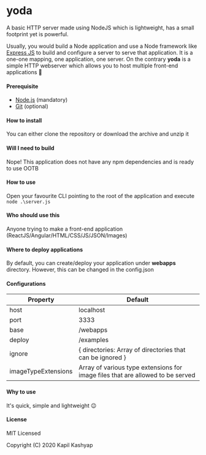 # yoda
A basic HTTP server made using NodeJS which is lightweight, has a small footprint yet is powerful.

Usually, you would build a Node application and use a Node framework like [Express JS](https://github.com/expressjs/express) to build and configure a server to serve that application. It is a one-one mapping, one application, one server. On the contrary **yoda** is a simple HTTP webserver which allows you to host multiple front-end applications :slightly_smiling_face:

#### Prerequisite
* [Node.js](https://nodejs.org/en/download/) (mandatory)
* [Git](https://git-scm.com/downloads) (optional)

#### How to install
You can either clone the repository or download the archive and unzip it

#### Will I need to build
Nope! This application does not have any npm dependencies and is ready to use OOTB

#### How to use
Open your favourite CLI pointing to the root of the application and execute
`node .\server.js`

#### Who should use this
Anyone trying to make a front-end application (ReactJS/Angular/HTML/CSS/JS/JSON/Images)

#### Where to deploy applications
By default, you can create/deploy your application under **webapps** directory. However, this can be changed in the config.json

#### Configurations
Property | Default
-------- | -------
host | localhost
port | 3333
base | /webapps
deploy | /examples
ignore | { directories: Array of directories that can be ignored }
imageTypeExtensions | Array of various type extensions for image files that are allowed to be served

#### Why to use
It's quick, simple and lightweight :wink:

#### License
MIT Licensed

Copyright (C) 2020 Kapil Kashyap
